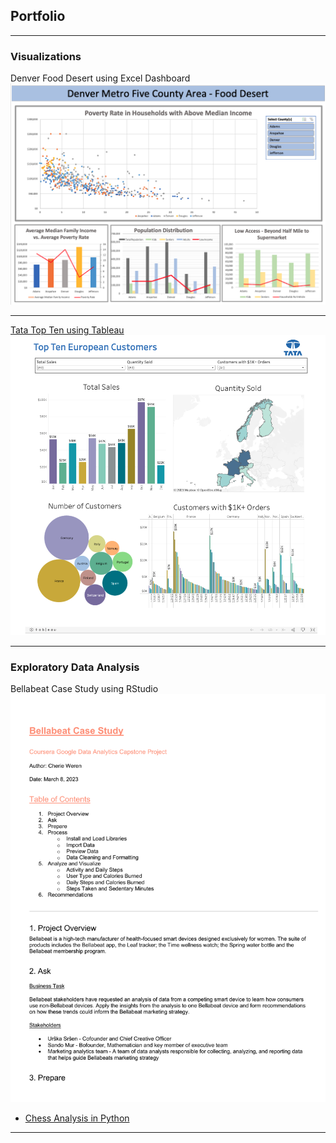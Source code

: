 ## Portfolio

---

### Visualizations 

Denver Food Desert using Excel Dashboard
<img src="images/Denver Food Desert Dashboard.png?raw=true"/>

---

[Tata Top Ten using Tableau](https://public.tableau.com/views/TataDashboard_16796967994170/Dashboard1?:language=en-US&:display_count=n&:origin=viz_share_link)
<img src="images/Tata Dashboard Final.png?raw=true"/>


<!-- --- -->
<!--[Project 3 Title](http://example.com/)>-->
<!--img src="images/dummy_thumbnail.jpg?raw=true"/>-->

---

### Exploratory Data Analysis

Bellabeat Case Study using RStudio
<img src="pdf/Bellabeat Case Study.pdf?raw=true"/>

- [Chess Analysis in Python](https://www.kaggle.com/code/cherieweren/analysis-of-chess)

<!-- - [Project 3 Title](http://example.com/)-->
<!-- - [Project 4 Title](http://example.com/)-->
<!-- - [Project 5 Title](http://example.com/)-->

<!-- --- -->




---
<!-- Remove above link if you don't want to attibute -->
